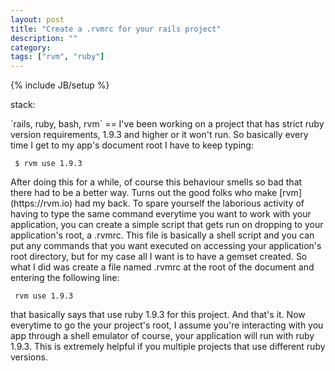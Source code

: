 ```yaml
---
layout: post
title: "Create a .rvmrc for your rails project"
description: ""
category: 
tags: ["rvm", "ruby"]
---
```

{% include JB/setup %}
<p>stack:</p>
`rails, ruby, bash, rvm`
==
I've been working on a project that has strict ruby version
requirements, 1.9.3 and higher or it won't run. So basically every time
I get to my app's document root I have to keep typing:
<pre><code> $ rvm use 1.9.3 </code></pre>
After doing this for a while, of course this behaviour smells so bad
that there had to be a better way. Turns out the good folks who make
[rvm](https://rvm.io) had my back. To spare yourself the laborious
activity of having to type the same command everytime you want to work
with your application, you can create a simple script that gets run on
dropping to your application's root, a .rvmrc. This file is basically a
shell script and you can put any commands that you want executed on
accessing your application's root directory, but for my case all I want is to have a
gemset created. 
So what I did was create a file named .rvmrc at the root of the document
and entering the following line:
<pre><code> rvm use 1.9.3 </code></pre>
that basically says that use ruby 1.9.3 for this project.
And that's it. Now everytime to go the your project's root, I assume
you're interacting with you app through a shell emulator of course, your
application will run with ruby 1.9.3. This is extremely helpful if you
multiple projects that use different ruby versions.
